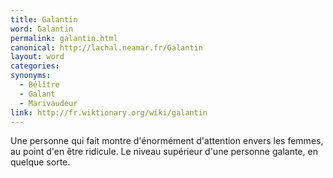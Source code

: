 ```yaml
---
title: Galantin
word: Galantin
permalink: galantin.html
canonical: http://lachal.neamar.fr/Galantin
layout: word
categories:
synonyms:
  - Bélître
  - Galant
  - Marivaudeur
link: http://fr.wiktionary.org/wiki/galantin
---
```


Une personne qui fait montre d'énormément d'attention envers les femmes, au point d'en être ridicule. Le niveau supérieur d'une personne galante, en quelque sorte.

